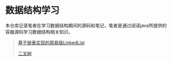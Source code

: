 # 数据结构学习

本仓库记录笔者在学习数据结构期间的源码和笔记，笔者是通过阅读java所提供的容器源码学习数据结构相关知识。

> [基于链表实现的简易版LinkedList](./note/LinkedList.md)
>
> [二叉树](./node/BinaryTree.md)